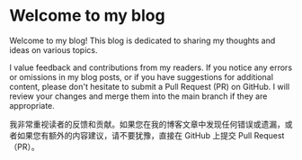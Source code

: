 # Welcome to my blog

Welcome to my blog! This blog is dedicated to sharing my thoughts and ideas on various topics.

I value feedback and contributions from my readers. If you notice any errors or omissions in my blog posts, or if you have suggestions for additional content, please don't hesitate to submit a Pull Request (PR) on GitHub. I will review your changes and merge them into the main branch if they are appropriate.

我非常重视读者的反馈和贡献。如果您在我的博客文章中发现任何错误或遗漏，或者如果您有额外的内容建议，请不要犹豫，直接在 GitHub 上提交 Pull Request（PR）。
